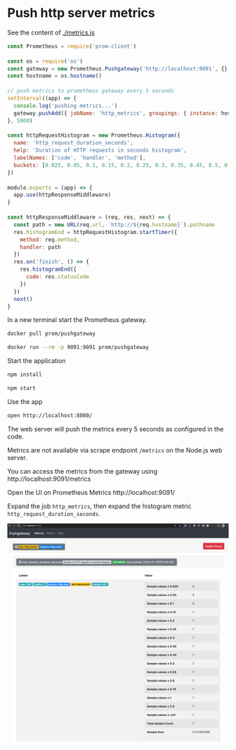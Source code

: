 # Push http server metrics

See the content of [./metrics.js](./metrics.js)
```js
const Prometheus = require('prom-client')

const os = require('os')
const gateway = new Prometheus.Pushgateway('http://localhost:9091', {}, Prometheus.register)
const hostname = os.hostname()

// push metrics to prometheus gateway every 5 seconds
setInterval((app) => {
  console.log('pushing metrics...')
  gateway.pushAdd({ jobName: 'http_metrics', groupings: { instance: hostname } }, (err, resp, body) => { if (err) { console.error(err.message) } })
}, 5000)

const httpRequestHistogram = new Prometheus.Histogram({
  name: 'http_request_duration_seconds',
  help: 'Duration of HTTP requests in seconds histogram',
  labelNames: ['code', 'handler', 'method'],
  buckets: [0.025, 0.05, 0.1, 0.15, 0.2, 0.25, 0.3, 0.35, 0.45, 0.5, 0.55, 0.6, 0.75, 1, 2.5]
})

module.exports = (app) => {
  app.use(httpResponseMiddleware)
}

const httpResponseMiddleware = (req, res, next) => {
  const path = new URL(req.url, `http://${req.hostname}`).pathname
  res.histogramEnd = httpRequestHistogram.startTimer({
    method: req.method,
    handler: path
  })
  res.on('finish', () => {
    res.histogramEnd({
      code: res.statusCode
    })
  })
  next()
}
```

In a new terminal start the Prometheus gateway.
```bash
docker pull prom/pushgateway
```

```bash
docker run --rm -p 9091:9091 prom/pushgateway
```

Start the application
```bash
npm install
```

```bash
npm start
```

Use the app
```bash
open http://localhost:8080/
```

The web server will push the metrics every 5 seconds as configured in the code.

Metrics are not available via scrape endpoint `/metrics` on the Node.js web server.

You can access the metrics from the gateway using http://localhost:9091/metrics

Open the UI on Prometheus Metrics http://localhost:9091/

Expand the job `http_metrics`, then expand the histogram metric `http_request_duration_seconds`.

![pushgateway user interface](pushgateway.png)
